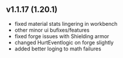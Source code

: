 ## v1.1.17 (1.20.1)
- fixed material stats lingering in workbench
- other minor ui bufixes/features
- fixed forge issues with Shielding armor
- changed HurtEventlogic on forge slightly
- added better loging to math failures
